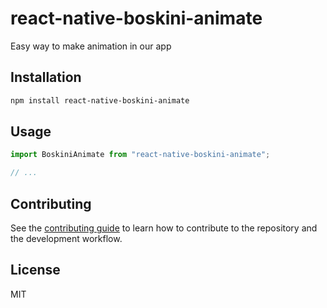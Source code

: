 # react-native-boskini-animate

Easy way to make animation in our app

## Installation

```sh
npm install react-native-boskini-animate
```

## Usage

```js
import BoskiniAnimate from "react-native-boskini-animate";

// ...

```

## Contributing

See the [contributing guide](CONTRIBUTING.md) to learn how to contribute to the repository and the development workflow.

## License

MIT

